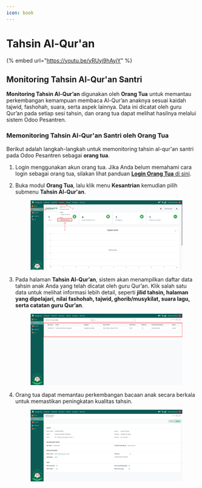 ```yaml
---
icon: book
---
```


# Tahsin Al-Qur'an

{% embed url="https://youtu.be/yRUyi9hAyiY" %}

## Monitoring Tahsin Al-Qur'an Santri

**Monitoring Tahsin Al-Qur’an** digunakan oleh **Orang Tua** untuk memantau perkembangan kemampuan membaca Al-Qur’an anaknya sesuai kaidah tajwid, fashohah, suara, serta aspek lainnya. Data ini dicatat oleh guru Qur’an pada setiap sesi tahsin, dan orang tua dapat melihat hasilnya melalui sistem Odoo Pesantren.

### Memonitoring Tahsin Al-Qur'an Santri oleh Orang Tua

Berikut adalah langkah-langkah untuk memonitoring tahsin al-qur'an santri pada Odoo Pesantren sebagai **orang tua**.

1. Login menggunakan akun orang tua. Jika Anda belum memahami cara login sebagai orang tua, silakan lihat panduan [**Login Orang Tua** di sini](../../../setup-and-konfigurasi/panduan-login/login-orang-tua.md).
2.  Buka modul **Orang Tua**, lalu klik menu **Kesantrian** kemudian pilih submenu **Tahsin Al-Qur'an**.

    <figure><img src="../../../.gitbook/assets/images-582.png" alt=""><figcaption></figcaption></figure>


3.  Pada halaman **Tahsin Al-Qur’an**, sistem akan menampilkan daftar data tahsin anak Anda yang telah dicatat oleh guru Qur’an. Klik salah satu data untuk melihat informasi lebih detail, seperti **jilid tahsin, halaman yang dipelajari, nilai fashohah, tajwid, ghorib/musykilat, suara lagu, serta catatan guru Qur’an**.

    <figure><img src="../../../.gitbook/assets/images-583.png" alt=""><figcaption></figcaption></figure>


4.  Orang tua dapat memantau perkembangan bacaan anak secara berkala untuk memastikan peningkatan kualitas tahsin.

    <figure><img src="../../../.gitbook/assets/images-584.png" alt=""><figcaption></figcaption></figure>
